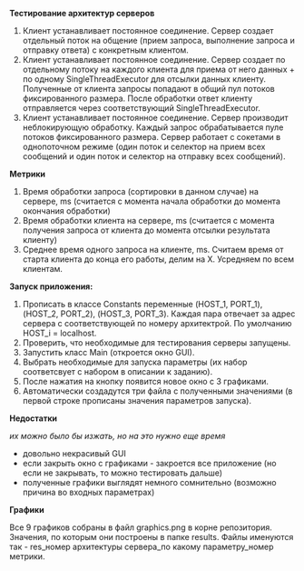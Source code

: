 **Тестирование архитектур серверов**

1. Клиент устанавливает постоянное соединение. Сервер создает отдельный поток на общение (прием запроса, выполнение запроса и отправку ответа) с конкретным клиентом.
2. Клиент устанавливает постоянное соединение. Сервер создает по отдельному  потоку на каждого клиента для приема от него данных + по одному SingleThreadExecutor для отсылки данных клиенту. Полученные от клиента запросы попадают в общий пул потоков фиксированного размера. После обработки ответ клиенту отправляется через соответствующий SingleThreadExecutor.
3. Клиент устанавливает постоянное соединение. Сервер производит неблокирующую обработку. Каждый запрос обрабатывается пуле потоков фиксированного размера. Сервер работает с сокетами в однопоточном режиме (один поток и селектор на прием всех сообщений и один поток и селектор на отправку всех сообщений).

**Метрики**

1. Время обработки запроса (сортировки в данном случае) на сервере, ms (считается с момента начала обработки до момента окончания обработки)
1. Время обработки клиента на сервере, ms (считается с момента получения запроса от клиента до момента отсылки результата клиенту)
1. Среднее время одного запроса на клиенте, ms. Считаем время от старта клиента до конца его работы, делим на X. Усредняем по всем клиентам.

**Запуск приложения:**

1. Прописать в классе Constants переменные (HOST_1, PORT_1), (HOST_2, PORT_2), (HOST_3, PORT_3). Каждая пара отвечает за адрес сервера с соответствующей по номеру архитектрой. По умолчанию HOST_i = localhost.
2. Проверить, что необходимые для тестирования серверы запущены.
3. Запустить класс Main (откроется окно GUI).
4. Выбрать необходимые для запуска параметры (их набор соответсвует с набором в описании к заданию).
5. После нажатия на кнопку появится новое окно с 3 графиками.
6. Автоматически создадутся три файла с полученными значениями (в первой строке прописаны значения параметров запуска).

**Недостатки**

*их можно было бы изжать, но на это нужно еще время*
* довольно некрасивый GUI
* если закрыть окно с графиками - закроется все приложение (но если не закрывать, то можно тестировать дальше)
* полученные графики выглядят немного сомнительно (возможно причина во входных параметрах)

**Графики**

Все 9 графиков собраны в файл graphics.png в корне репозитория. Значения, по которым они построены в папке results. Файлы именуются так - res_номер архитектуры сервера_по какому параметру_номер метрики.
